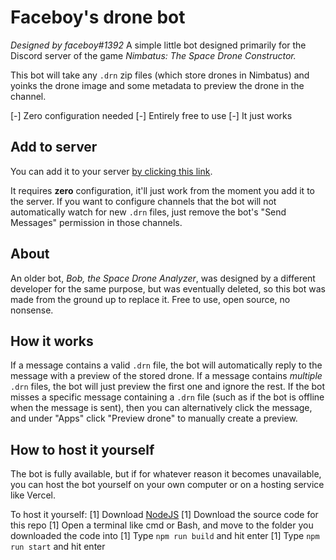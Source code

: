 # Faceboy's drone bot
*Designed by faceboy#1392*
A simple little bot designed primarily for the Discord server of the game *Nimbatus: The Space Drone Constructor.*

This bot will take any `.drn` zip files (which store drones in Nimbatus) and yoinks the drone image and some metadata to preview the drone in the channel.

[-] Zero configuration needed
[-] Entirely free to use
[-] It just works

## Add to server

You can add it to your server [by clicking this link](https://discord.com/api/oauth2/authorize?client_id=1060614689173807225&permissions=34816&scope=bot%20applications.commands).

It requires **zero** configuration, it'll just work from the moment you add it to the server. If you want to configure channels that the bot will not automatically watch for new `.drn` files, just remove the bot's "Send Messages" permission in those channels.

## About

An older bot, *Bob, the Space Drone Analyzer*, was designed by a different developer for the same purpose, but was eventually deleted, so this bot was made from the ground up to replace it. Free to use, open source, no nonsense.

## How it works

If a message contains a valid `.drn` file, the bot will automatically reply to the message with a preview of the stored drone. 
If a message contains *multiple* `.drn` files, the bot will just preview the first one and ignore the rest.
If the bot misses a specific message containing a `.drn` file (such as if the bot is offline when the message is sent), then you can alternatively click the message, and under "Apps" click "Preview drone" to manually create a preview.

## How to host it yourself

The bot is fully available, but if for whatever reason it becomes unavailable, you can host the bot yourself on your own computer or on a hosting service like Vercel.

To host it yourself:
[1] Download [NodeJS](https://nodejs.org/en/)
[1] Download the source code for this repo
[1] Open a terminal like cmd or Bash, and move to the folder you downloaded the code into
[1] Type `npm run build` and hit enter
[1] Type `npm run start` and hit enter
